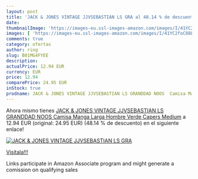 ```yaml
---
layout: post
title: 'JACK & JONES VINTAGE JJVSEBASTIAN LS GRA al 48.14 % de descuento'
date: 
thumbnailImage: 'https://images-eu.ssl-images-amazon.com/images/I/41YC2foC88L._SL200_.jpg'
images: [ 'https://images-eu.ssl-images-amazon.com/images/I/41YC2foC88L._SL200_.jpg' ]
comments: true
category: ofertas
author: ring
slug: B01MG4FYEE
description:
actualPrice: 12.94 EUR
currency: EUR
price: 12.94
comparePrice: 24.95 EUR
inStock: true
prodname: JACK & JONES VINTAGE JJVSEBASTIAN LS GRANDDAD NOOS  Camisa Manga Larga Hombre  Verde  Capers   Medium
---
```


Ahora mismo tienes [JACK & JONES VINTAGE JJVSEBASTIAN LS GRANDDAD NOOS  Camisa Manga Larga Hombre  Verde  Capers   Medium](https://www.amazon.es/dp/B01MG4FYEE/?tag=tolees-21) a 12.94 EUR (original: 24.95 EUR) (48.14 %  de descuento) en el siguiente enlace!

[![JACK & JONES VINTAGE JJVSEBASTIAN LS GRA](https://images-eu.ssl-images-amazon.com/images/I/41YC2foC88L._SL200_.jpg)](https://www.amazon.es/dp/B01MG4FYEE/?tag=tolees-21)

[Visítala!!!](https://www.amazon.es/dp/B01MG4FYEE/?tag=tolees-21)

Links participate in Amazon Associate program and might generate a comission on qualifying sales
